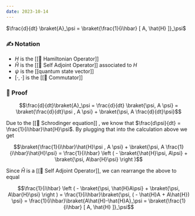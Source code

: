 ```yaml
---
date: 2023-10-14
---
```

$\frac{d}{dt} \braket{A}_\psi = \braket{\frac{1}{i\hbar} [ A, \hat{H} ]}_\psi$
### ✍️ Notation
- $H$ is the [[📘 Hamiltonian Operator]]
- $\hat{H}$ is the [[📘 Self Adjoint Operator]] associated to $H$ 
- $\psi$ is the [[quantum state vector]]
- $[ \cdot , \cdot ]$ is the [[📘 Commutator]]
### 🧠 Proof
$$\frac{d}{dt}\braket{A}_\psi = \frac{d}{dt} \braket{\psi, A \psi} = \braket{\frac{d}{dt}\psi , A \psi} + \braket{\psi, A \frac{d}{dt}\psi}$$

Due to the [[📕 Schrodinger equation]] , we know that $\frac{d\psi}{dt} = \frac{1}{i\hbar}\hat{H}\psi$. By plugging that into the calculation above we get  

$$\braket{\frac{1}{i\hbar}\hat{H}\psi , A \psi} + \braket{\psi, A \frac{1}{i\hbar}\hat{H}\psi} = \frac{1}{i\hbar} \left ( - \braket{\hat{H}\psi, A\psi} + \braket{\psi, A\bar{H}\psi} \right )$$

Since $\hat{H}$ is a [[📘 Self Adjoint Operator]], we can rearrange the above to equal

$$\frac{1}{i\hbar} \left ( - \braket{\psi, \hat{H}A\psi} + \braket{\psi, A\bar{H}\psi} \right ) = \frac{1}{i\hbar}\braket{\psi, ( - \hat{H}A + A\hat{H}) \psi} = \frac{1}{i\hbar}\braket{A\hat{H}-\hat{H}A}_\psi = \braket{\frac{1}{i\hbar} [ A, \hat{H} ]}_\psi$$